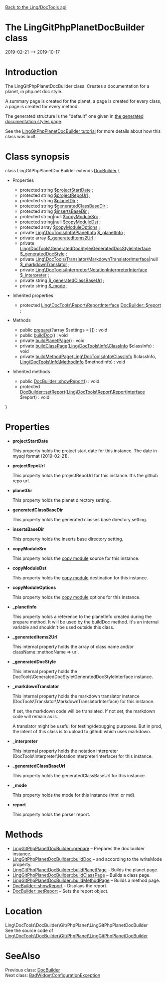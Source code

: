 [Back to the Ling/DocTools api](https://github.com/lingtalfi/DocTools/blob/master/doc/api/Ling/DocTools.md)



The LingGitPhpPlanetDocBuilder class
================
2019-02-21 --> 2019-10-17






Introduction
============

The LingGitPhpPlanetDocBuilder class.
Creates a documentation for a planet, in php.net doc style.

A summary page is created for the planet,
a page is created for every class,
a page is created for every method.

The generated structure is the "default" one given in [the generated documentation styles page](https://github.com/lingtalfi/DocTools/blob/master/doc/pages/generated-documentation-styles.md).


See the [LingGitPhpPlanetDocBuilder tutorial](https://github.com/lingtalfi/DocTools/blob/master/doc/pages/tutorial-linggitphpplanetdocbuilder.md) for more details about how this class was built.



Class synopsis
==============


class <span class="pl-k">LingGitPhpPlanetDocBuilder</span> extends [DocBuilder](https://github.com/lingtalfi/DocTools/blob/master/doc/api/Ling/DocTools/DocBuilder/DocBuilder.md)  {

- Properties
    - protected string [$projectStartDate](#property-projectStartDate) ;
    - protected string [$projectRepoUrl](#property-projectRepoUrl) ;
    - protected string [$planetDir](#property-planetDir) ;
    - protected string [$generatedClassBaseDir](#property-generatedClassBaseDir) ;
    - protected string [$insertsBaseDir](#property-insertsBaseDir) ;
    - protected string|null [$copyModuleSrc](#property-copyModuleSrc) ;
    - protected string|null [$copyModuleDst](#property-copyModuleDst) ;
    - protected array [$copyModuleOptions](#property-copyModuleOptions) ;
    - private [Ling\DocTools\Info\PlanetInfo](https://github.com/lingtalfi/DocTools/blob/master/doc/api/Ling/DocTools/Info/PlanetInfo.md) [$_planetInfo](#property-_planetInfo) ;
    - private array [$_generatedItems2Url](#property-_generatedItems2Url) ;
    - private [Ling\DocTools\GeneratedDocStyle\GeneratedDocStyleInterface](https://github.com/lingtalfi/DocTools/blob/master/doc/api/Ling/DocTools/GeneratedDocStyle/GeneratedDocStyleInterface.md) [$_generatedDocStyle](#property-_generatedDocStyle) ;
    - private [Ling\DocTools\Translator\MarkdownTranslatorInterface](https://github.com/lingtalfi/DocTools/blob/master/doc/api/Ling/DocTools/Translator/MarkdownTranslatorInterface.md)|null [$_markdownTranslator](#property-_markdownTranslator) ;
    - private [Ling\DocTools\Interpreter\NotationInterpreterInterface](https://github.com/lingtalfi/DocTools/blob/master/doc/api/Ling/DocTools/Interpreter/NotationInterpreterInterface.md) [$_interpreter](#property-_interpreter) ;
    - private string [$_generatedClassBaseUrl](#property-_generatedClassBaseUrl) ;
    - private string [$_mode](#property-_mode) ;

- Inherited properties
    - protected [Ling\DocTools\Report\ReportInterface](https://github.com/lingtalfi/DocTools/blob/master/doc/api/Ling/DocTools/Report/ReportInterface.md) [DocBuilder::$report](#property-report) ;

- Methods
    - public [prepare](https://github.com/lingtalfi/DocTools/blob/master/doc/api/Ling/DocTools/DocBuilder/Git/PhpPlanet/LingGitPhpPlanetDocBuilder/prepare.md)(?array $settings = []) : void
    - public [buildDoc](https://github.com/lingtalfi/DocTools/blob/master/doc/api/Ling/DocTools/DocBuilder/Git/PhpPlanet/LingGitPhpPlanetDocBuilder/buildDoc.md)() : void
    - private [buildPlanetPage](https://github.com/lingtalfi/DocTools/blob/master/doc/api/Ling/DocTools/DocBuilder/Git/PhpPlanet/LingGitPhpPlanetDocBuilder/buildPlanetPage.md)() : void
    - private [buildClassPage](https://github.com/lingtalfi/DocTools/blob/master/doc/api/Ling/DocTools/DocBuilder/Git/PhpPlanet/LingGitPhpPlanetDocBuilder/buildClassPage.md)([Ling\DocTools\Info\ClassInfo](https://github.com/lingtalfi/DocTools/blob/master/doc/api/Ling/DocTools/Info/ClassInfo.md) $classInfo) : void
    - private [buildMethodPage](https://github.com/lingtalfi/DocTools/blob/master/doc/api/Ling/DocTools/DocBuilder/Git/PhpPlanet/LingGitPhpPlanetDocBuilder/buildMethodPage.md)([Ling\DocTools\Info\ClassInfo](https://github.com/lingtalfi/DocTools/blob/master/doc/api/Ling/DocTools/Info/ClassInfo.md) $classInfo, [Ling\DocTools\Info\MethodInfo](https://github.com/lingtalfi/DocTools/blob/master/doc/api/Ling/DocTools/Info/MethodInfo.md) $methodInfo) : void

- Inherited methods
    - public [DocBuilder::showReport](https://github.com/lingtalfi/DocTools/blob/master/doc/api/Ling/DocTools/DocBuilder/DocBuilder/showReport.md)() : void
    - protected [DocBuilder::setReport](https://github.com/lingtalfi/DocTools/blob/master/doc/api/Ling/DocTools/DocBuilder/DocBuilder/setReport.md)([Ling\DocTools\Report\ReportInterface](https://github.com/lingtalfi/DocTools/blob/master/doc/api/Ling/DocTools/Report/ReportInterface.md) $report) : void

}




Properties
=============

- <span id="property-projectStartDate"><b>projectStartDate</b></span>

    This property holds the project start date for this instance.
    The date in mysql format (2019-02-21).
    
    

- <span id="property-projectRepoUrl"><b>projectRepoUrl</b></span>

    This property holds the projectRepoUrl for this instance.
    It's the github repo url.
    
    

- <span id="property-planetDir"><b>planetDir</b></span>

    This property holds the planet directory setting.
    
    

- <span id="property-generatedClassBaseDir"><b>generatedClassBaseDir</b></span>

    This property holds the generated classes base directory setting.
    
    

- <span id="property-insertsBaseDir"><b>insertsBaseDir</b></span>

    This property holds the inserts base directory setting.
    
    

- <span id="property-copyModuleSrc"><b>copyModuleSrc</b></span>

    This property holds the [copy module](https://github.com/lingtalfi/DocTools/blob/master/doc/api/Ling/DocTools/CopyModule/CopyModuleInterface.md) source for this instance.
    
    

- <span id="property-copyModuleDst"><b>copyModuleDst</b></span>

    This property holds the [copy module](https://github.com/lingtalfi/DocTools/blob/master/doc/api/Ling/DocTools/CopyModule/CopyModuleInterface.md) destination for this instance.
    
    

- <span id="property-copyModuleOptions"><b>copyModuleOptions</b></span>

    This property holds the [copy module](https://github.com/lingtalfi/DocTools/blob/master/doc/api/Ling/DocTools/CopyModule/CopyModuleInterface.md) options for this instance.
    
    

- <span id="property-_planetInfo"><b>_planetInfo</b></span>

    This property holds a reference to the planetInfo created during the prepare method.
    It will be used by the buildDoc method.
    It's an internal variable and shouldn't be used outside this class.
    
    

- <span id="property-_generatedItems2Url"><b>_generatedItems2Url</b></span>

    This internal property holds the array of class name and/or className::methodName => url.
    
    

- <span id="property-_generatedDocStyle"><b>_generatedDocStyle</b></span>

    This internal property holds the DocTools\GeneratedDocStyle\GeneratedDocStyleInterface instance.
    
    

- <span id="property-_markdownTranslator"><b>_markdownTranslator</b></span>

    This internal property holds the markdown translator instance (DocTools\Translator\MarkdownTranslatorInterface)
    for this instance.
    
    If set, the markdown code will be translated.
    If not set, the markdown code will remain as is.
    
    A translator might be useful for testing/debugging purposes.
    But in prod, the intent of this class is to upload to github which uses markdown.
    
    

- <span id="property-_interpreter"><b>_interpreter</b></span>

    This internal property holds the notation interpreter (DocTools\Interpreter\NotationInterpreterInterface) for this instance.
    
    

- <span id="property-_generatedClassBaseUrl"><b>_generatedClassBaseUrl</b></span>

    This property holds the generatedClassBaseUrl for this instance.
    
    

- <span id="property-_mode"><b>_mode</b></span>

    This property holds the mode for this instance (html or md).
    
    

- <span id="property-report"><b>report</b></span>

    This property holds the parser report.
    
    



Methods
==============

- [LingGitPhpPlanetDocBuilder::prepare](https://github.com/lingtalfi/DocTools/blob/master/doc/api/Ling/DocTools/DocBuilder/Git/PhpPlanet/LingGitPhpPlanetDocBuilder/prepare.md) &ndash; Prepares the doc builder instance.
- [LingGitPhpPlanetDocBuilder::buildDoc](https://github.com/lingtalfi/DocTools/blob/master/doc/api/Ling/DocTools/DocBuilder/Git/PhpPlanet/LingGitPhpPlanetDocBuilder/buildDoc.md) &ndash; and according to the writeMode property.
- [LingGitPhpPlanetDocBuilder::buildPlanetPage](https://github.com/lingtalfi/DocTools/blob/master/doc/api/Ling/DocTools/DocBuilder/Git/PhpPlanet/LingGitPhpPlanetDocBuilder/buildPlanetPage.md) &ndash; Builds the planet page.
- [LingGitPhpPlanetDocBuilder::buildClassPage](https://github.com/lingtalfi/DocTools/blob/master/doc/api/Ling/DocTools/DocBuilder/Git/PhpPlanet/LingGitPhpPlanetDocBuilder/buildClassPage.md) &ndash; Builds a class page.
- [LingGitPhpPlanetDocBuilder::buildMethodPage](https://github.com/lingtalfi/DocTools/blob/master/doc/api/Ling/DocTools/DocBuilder/Git/PhpPlanet/LingGitPhpPlanetDocBuilder/buildMethodPage.md) &ndash; Builds a method page.
- [DocBuilder::showReport](https://github.com/lingtalfi/DocTools/blob/master/doc/api/Ling/DocTools/DocBuilder/DocBuilder/showReport.md) &ndash; Displays the report.
- [DocBuilder::setReport](https://github.com/lingtalfi/DocTools/blob/master/doc/api/Ling/DocTools/DocBuilder/DocBuilder/setReport.md) &ndash; Sets the report object.





Location
=============
Ling\DocTools\DocBuilder\Git\PhpPlanet\LingGitPhpPlanetDocBuilder<br>
See the source code of [Ling\DocTools\DocBuilder\Git\PhpPlanet\LingGitPhpPlanetDocBuilder](https://github.com/lingtalfi/DocTools/blob/master/DocBuilder/Git/PhpPlanet/LingGitPhpPlanetDocBuilder.php)



SeeAlso
==============
Previous class: [DocBuilder](https://github.com/lingtalfi/DocTools/blob/master/doc/api/Ling/DocTools/DocBuilder/DocBuilder.md)<br>Next class: [BadWidgetConfigurationException](https://github.com/lingtalfi/DocTools/blob/master/doc/api/Ling/DocTools/Exception/BadWidgetConfigurationException.md)<br>
